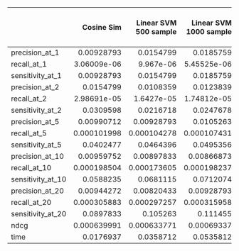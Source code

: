 |                   |   Cosine Sim |   Linear SVM 500 sample |   Linear SVM 1000 sample |   Linear SVM 2000 sample |   Linear SVM 5000 sample |   Cosine Distance SVM 500 sample |   Cosine Distance SVM 1000 sample |   Cosine Distance SVM 2000 sample |   Cosine Distance SVM 5000 sample |
|:------------------|-------------:|------------------------:|-------------------------:|-------------------------:|-------------------------:|---------------------------------:|----------------------------------:|----------------------------------:|----------------------------------:|
| precision_at_1    |  0.00928793  |             0.0154799   |              0.0185759   |              0.0154799   |              0.0154799   |                      0.0185759   |                       0.0154799   |                       0.0154799   |                       0.0154799   |
| recall_at_1       |  3.06009e-06 |             9.967e-06   |              5.45525e-06 |              9.967e-06   |              9.967e-06   |                      1.06938e-05 |                       4.40112e-06 |                       9.967e-06   |                       9.967e-06   |
| sensitivity_at_1  |  0.00928793  |             0.0154799   |              0.0185759   |              0.0154799   |              0.0154799   |                      0.0185759   |                       0.0154799   |                       0.0154799   |                       0.0154799   |
| precision_at_2    |  0.0154799   |             0.0108359   |              0.0123839   |              0.0108359   |              0.0108359   |                      0.0108359   |                       0.00928793  |                       0.0108359   |                       0.0108359   |
| recall_at_2       |  2.98691e-05 |             1.6427e-05  |              1.74812e-05 |              1.17479e-05 |              1.17479e-05 |                      1.6427e-05  |                       1.06938e-05 |                       1.17479e-05 |                       1.17479e-05 |
| sensitivity_at_2  |  0.0309598   |             0.0216718   |              0.0247678   |              0.0216718   |              0.0216718   |                      0.0216718   |                       0.0185759   |                       0.0216718   |                       0.0216718   |
| precision_at_5    |  0.00990712  |             0.00928793  |              0.0105263   |              0.00928793  |              0.00928793  |                      0.00928793  |                       0.0111455   |                       0.00990712  |                       0.00928793  |
| recall_at_5       |  0.000101998 |             0.000104278 |              0.000107431 |              0.000104278 |              0.000104278 |                      6.38326e-05 |                       0.000108451 |                       0.00011057  |                       0.000104278 |
| sensitivity_at_5  |  0.0402477   |             0.0464396   |              0.0495356   |              0.0464396   |              0.0464396   |                      0.0464396   |                       0.0526316   |                       0.0464396   |                       0.0464396   |
| precision_at_10   |  0.00959752  |             0.00897833  |              0.00866873  |              0.00928793  |              0.00835913  |                      0.00804954  |                       0.00897833  |                       0.00835913  |                       0.00835913  |
| recall_at_10      |  0.000198504 |             0.000173605 |              0.000198237 |              0.000214517 |              0.000180765 |                      0.000139939 |                       0.000208225 |                       0.000183803 |                       0.000180765 |
| sensitivity_at_10 |  0.0588235   |             0.0681115   |              0.0712074   |              0.0681115   |              0.0619195   |                      0.0650155   |                       0.0681115   |                       0.0650155   |                       0.0619195   |
| precision_at_20   |  0.00944272  |             0.00820433  |              0.00928793  |              0.00851393  |              0.00727554  |                      0.00882353  |                       0.00882353  |                       0.00789474  |                       0.00727554  |
| recall_at_20      |  0.000305883 |             0.000297257 |              0.000315958 |              0.000310539 |              0.000271267 |                      0.00030025  |                       0.000309531 |                       0.000304109 |                       0.000271267 |
| sensitivity_at_20 |  0.0897833   |             0.105263    |              0.111455    |              0.105263    |              0.0928793   |                      0.114551    |                       0.114551    |                       0.102167    |                       0.0928793   |
| ndcg              |  0.000639991 |             0.000633771 |              0.00069337  |              0.000679044 |              0.000600066 |                      0.000645286 |                       0.000696314 |                       0.00066152  |                       0.000600066 |
| time              |  0.0176937   |             0.0358712   |              0.0535812   |              0.073897    |              0.113832    |                      0.0345499   |                       0.0498481   |                       0.0727723   |                       0.112581    |